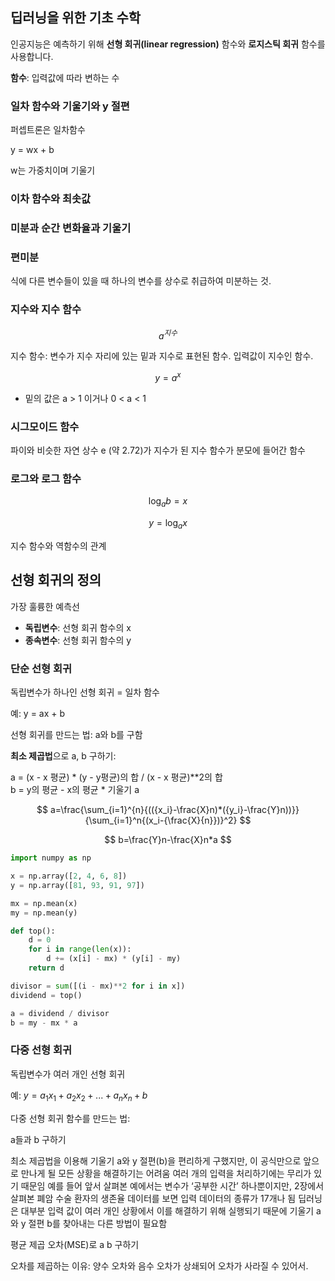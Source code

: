 ## 딥러닝을 위한 기초 수학

인공지능은 예측하기 위해 **선형 회귀(linear regression)** 함수와 **로지스틱 회귀** 함수를 사용합니다.

**함수**: 입력값에 따라 변하는 수



### 일차 함수와 기울기와 y 절편

퍼셉트론은 일차함수

y = wx + b

w는 가중치이며 기울기


### 이차 함수와 최솟값

### 미분과 순간 변화율과 기울기

### 편미분

식에 다른 변수들이 있을 때 하나의 변수를 상수로 취급하여 미분하는 것.

### 지수와 지수 함수

$$
a^{지수}
$$

지수 함수: 변수가 지수 자리에 있는 밑과 지수로 표현된 함수. 입력값이 지수인 함수.

$$
y = a^x
$$

- 밑의 값은 a > 1 이거나 0 < a < 1

### 시그모이드 함수

파이와 비슷한 자연 상수 e (약 2.72)가 지수가 된 지수 함수가 분모에 들어간 함수

### 로그와 로그 함수

$$
\log_a{b} = x
$$

$$
y = \log_a{x}
$$

지수 함수와 역함수의 관계

## 선형 회귀의 정의

가장 훌륭한 예측선

- **독립변수**: 선형 회귀 함수의 x   
- **종속변수**: 선형 회귀 함수의 y

### 단순 선형 회귀

독립변수가 하나인 선형 회귀 = 일차 함수

예:
y = ax + b

선형 회귀를 만드는 법: a와 b를 구함

**최소 제곱법**으로 a, b 구하기:

a = (x - x 평균) * (y - y평균)의 합 / (x - x 평균)**2의 합   
b = y의 평균 - x의 평균 * 기울기 a

$$
a=\frac{\sum_{i=1}^{n}{(({x_i}-\frac{X}n)*({y_i}-\frac{Y}n))}}{\sum_{i=1}^n{(x_i-{\frac{X}{n}})}^2}
$$

$$
b=\frac{Y}n-\frac{X}n*a
$$

```python
import numpy as np

x = np.array([2, 4, 6, 8])
y = np.array([81, 93, 91, 97])

mx = np.mean(x)
my = np.mean(y)

def top():
    d = 0
    for i in range(len(x)):
        d += (x[i] - mx) * (y[i] - my)
    return d

divisor = sum([(i - mx)**2 for i in x])
dividend = top()

a = dividend / divisor
b = my - mx * a
```





### 다중 선형 회귀

독립변수가 여러 개인 선형 회귀

예: $`y = a_1x_1 + a_2x_2 + ... + a_nx_n + b`$

다중 선형 회귀 함수를 만드는 법:

a들과 b 구하기

최소 제곱법을 이용해 기울기 a와 y 절편(b)을 편리하게 구했지만, 이 공식만으로 앞으로 만나게 될 모든 상황을 해결하기는 어려움
여러 개의 입력을 처리하기에는 무리가 있기 때문임
예를 들어 앞서 살펴본 예에서는 변수가 ‘공부한 시간’ 하나뿐이지만, 2장에서 살펴본 폐암 수술 환자의 생존율 데이터를 보면 입력 데이터의 종류가 17개나 됨
딥러닝은 대부분 입력 값이 여러 개인 상황에서 이를 해결하기 위해 실행되기 때문에 기울기 a와 y 절편 b를 찾아내는 다른 방법이 필요함

평균 제곱 오차(MSE)로 a b 구하기

오차를 제곱하는 이유: 양수 오차와 음수 오차가 상쇄되어 오차가 사라질 수 있어서.
